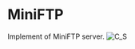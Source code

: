 # MiniFTP
Implement of MiniFTP server.
![C_S](https://github.com/qinchao0525/MiniFTP/pictures/C_S.jpg)
